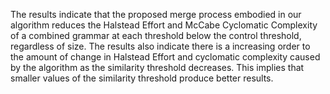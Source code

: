 The results indicate that the proposed merge process embodied in our algorithm reduces the Halstead Effort and McCabe Cyclomatic Complexity of a combined grammar at each threshold below the control threshold, regardless of size. The results also indicate  there is a increasing order to the amount of change in Halstead Effort and cyclomatic complexity caused by the algorithm as the similarity threshold decreases. This implies that smaller values of the similarity threshold produce better results.
